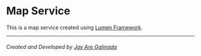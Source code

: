 # Map Service

This is a map service created using [Lumen Framework](https://lumen.laravel.com).

* * * 
###### Created and Developed by [Jay Are Galinada](jayaregalinada@gmail.com)
